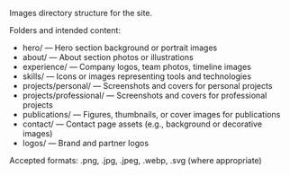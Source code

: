 Images directory structure for the site.

Folders and intended content:

- hero/ — Hero section background or portrait images
- about/ — About section photos or illustrations
- experience/ — Company logos, team photos, timeline images
- skills/ — Icons or images representing tools and technologies
- projects/personal/ — Screenshots and covers for personal projects
- projects/professional/ — Screenshots and covers for professional projects
- publications/ — Figures, thumbnails, or cover images for publications
- contact/ — Contact page assets (e.g., background or decorative images)
- logos/ — Brand and partner logos

Accepted formats: .png, .jpg, .jpeg, .webp, .svg (where appropriate)

